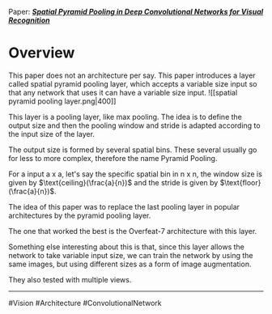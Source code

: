 Paper: [***Spatial Pyramid Pooling in Deep Convolutional Networks for Visual Recognition***](https://arxiv.org/pdf/1406.4729.pdf)

# Overview
This paper does not an architecture per say. This paper introduces a layer called spatial pyramid pooling layer, which accepts a variable size input so that any network that uses it can have a variable size input.
![[spatial pyramid pooling layer.png|400]]


This layer is a pooling layer, like max pooling. The idea is to define the output size and then the pooling window and stride is adapted according to the input size of the layer.  

The output size is formed by several spatial bins. These several usually go for less to more complex, therefore the name Pyramid Pooling.

For a input a x a, let's say the specific spatial bin in n x n, the window size is given by $\text{ceiling}(\frac{a}{n})$ and the stride is given by $\text{floor}(\frac{a}{n})$.

The idea of this paper was to replace the last pooling layer in popular architectures by the pyramid pooling layer. 

The one that worked the best is the Overfeat-7 architecture with this layer.

Something else interesting about this is that, since this layer allows the network to take variable input size, we can train the network by using the same images, but using different sizes as a form of image augmentation.

They also tested with multiple views.

___
#Vision #Architecture #ConvolutionalNetwork